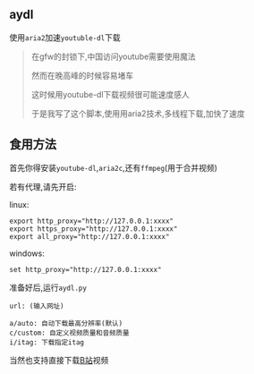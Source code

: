 ## aydl

使用`aria2`加速`youtuble-dl`下载

> 在gfw的封锁下,中国访问youtube需要使用魔法
> 
> 然而在晚高峰的时候容易堵车
> 
> 这时候用youtube-dl下载视频很可能速度感人
> 
> 于是我写了这个脚本,使用用aria2技术,多线程下载,加快了速度

## 食用方法

首先你得安装`youtube-dl`,`aria2c`,还有`ffmpeg`(用于合并视频)

若有代理,请先开启:

linux:

```
export http_proxy="http://127.0.0.1:xxxx"
export https_proxy="http://127.0.0.1:xxxx"
export all_proxy="http://127.0.0.1:xxxx"
```

windows:

```
set http_proxy="http://127.0.0.1:xxxx"
```

准备好后,运行`aydl.py`

```plain
url: (输入网址)

a/auto: 自动下载最高分辨率(默认)
c/custom: 自定义视频质量和音频质量
i/itag: 下载指定itag
```

当然也支持直接下载[B站](https://www.bilibili.com)视频